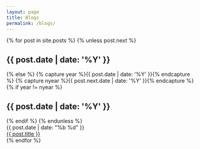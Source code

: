 ```yaml
---
layout: page
title: Blogs
permalink: /blogs/
---
```


<section class="post-list">
  <div class="container">
    {% for post in site.posts %}
      {% unless post.next %}
        <h2 class="category-title">{{ post.date | date: '%Y' }}</h2>
      {% else %}
        {% capture year %}{{ post.date | date: '%Y' }}{% endcapture %}
        {% capture nyear %}{{ post.next.date | date: '%Y' }}{% endcapture %}
        {% if year != nyear %}
          <h2 class="category-title">{{ post.date | date: '%Y' }}</h2>
        {% endif %}
      {% endunless %}
      <article class="post-item">
        <span class="post-meta date-label">{{ post.date | date: "%b %d" }}</span>
        <div class="article-title"><a class="post-link" href="{{ post.url | prepend: site.baseurl | prepend: site.url }}">{{ post.title }}</a></div>
      </article>
    {% endfor %}
  </div>

</section>
